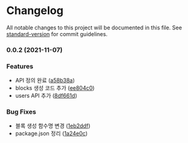 # Changelog

All notable changes to this project will be documented in this file. See [standard-version](https://github.com/conventional-changelog/standard-version) for commit guidelines.

### 0.0.2 (2021-11-07)


### Features

* API 정의 완료 ([a58b38a](https://github.com/ryum91/kakaowork-api/commit/a58b38a7a2c3f5f07a4c670ae619f7a37b8d828b))
* blocks 생성 코드 추가 ([ee804c0](https://github.com/ryum91/kakaowork-api/commit/ee804c085639c34d064cf170acb5bcaab98bff0a))
* users API 추가 ([8df661d](https://github.com/ryum91/kakaowork-api/commit/8df661d53b5545f2dea0e6915a8c8561c09d3df6))


### Bug Fixes

* 블록 생성 함수명 변경 ([1eb2ddf](https://github.com/ryum91/kakaowork-api/commit/1eb2ddf2cd3e11e312256b4c8f2fec7229ade166))
* package.json 정리 ([1a24e0c](https://github.com/ryum91/kakaowork-api/commit/1a24e0c2f5397e4272275364ff5f53936b6df5de))
